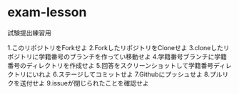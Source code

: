 # exam-lesson
試験提出練習用

1.このリポジトリをForkせよ
2.ForkしたリポジトリをCloneせよ
3.cloneしたリポジトリに学籍番号のブランチを作ってい移動せよ
4.学籍番号ブランチに学籍番号のディレクトリを作成せよ
5.回答をスクリーンショットして学籍番号ディレクトリにいれよ
6.ステージしてコミットせよ
7.Githubにプッシュせよ
8.プルリクを送付せよ
9.issueが閉じられたことを確認せよ

